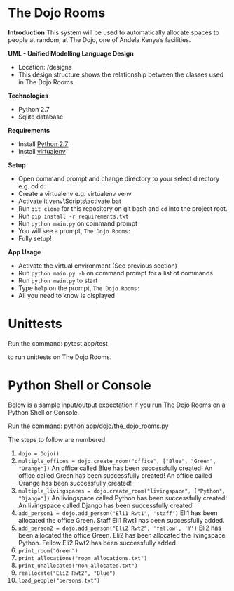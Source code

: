 # The Dojo Rooms

**Introduction**
This system will be used to automatically allocate spaces to people at random, at The Dojo, one of Andela Kenya’s facilities.

**UML - Unified Modelling Language Design**
* Location: /designs
* This design structure shows the relationship between the classes used in The Dojo Rooms.

**Technologies**
* Python 2.7
* Sqlite database

**Requirements**
* Install [Python 2.7](https://www.python.org/downloads/)
* Install [virtualenv](http://docs.python-guide.org/en/latest/dev/virtualenvs/)

**Setup**
* Open command prompt and change directory to your select directory e.g. cd d:
* Create a virtualenv e.g. virtualenv venv
* Activate it venv\Scripts\activate.bat
* Run `git clone` for this repository on git bash and `cd` into the project root.
* Run `pip install -r requirements.txt`
* Run `python main.py` on command prompt
* You will see a prompt, `The Dojo Rooms: `
* Fully setup!

**App Usage**
* Activate the virtual environment (See previous section)
* Run `python main.py -h` on command prompt for a list of commands
* Run `python main.py` to start
* Type `help` on the prompt, `The Dojo Rooms: `
* All you need to know is displayed


Unittests
=========
Run the command:
pytest app/test

to run unittests on The Dojo Rooms.


Python Shell or Console
=======================
Below is a sample input/output expectation if you run The Dojo Rooms
on a Python Shell or Console.

Run the command:
python app/dojo/the_dojo_rooms.py

The steps to follow are numbered.

1. `dojo = Dojo()`
2.  `multiple_offices = dojo.create_room("office", ["Blue", "Green", "Orange"])`
An office called Blue has been successfully created!
An office called Green has been successfully created!
An office called Orange has been successfully created!
3.  `multiple_livingspaces = dojo.create_room("livingspace", ["Python", "Django"])`
An livingspace called Python has been successfully created!
An livingspace called Django has been successfully created!
4.  `add_person1 = dojo.add_person("Eli1 Rwt1", 'staff')`
Eli1 has been allocated the office Green.
Staff Eli1 Rwt1 has been successfully added.
5.  `add_person2 = dojo.add_person("Eli2 Rwt2", 'fellow', 'Y')`
Eli2 has been allocated the office Green.
Eli2 has been allocated the livingspace Python.
Fellow Eli2 Rwt2 has been successfully added.
6.  `print_room("Green")`
7.  `print_allocations("room_allocations.txt")`
8.  `print_unallocated("non_allocated.txt")`
9.  `reallocate("Eli2 Rwt2", "Blue")`
10.  `load_people("persons.txt")`
